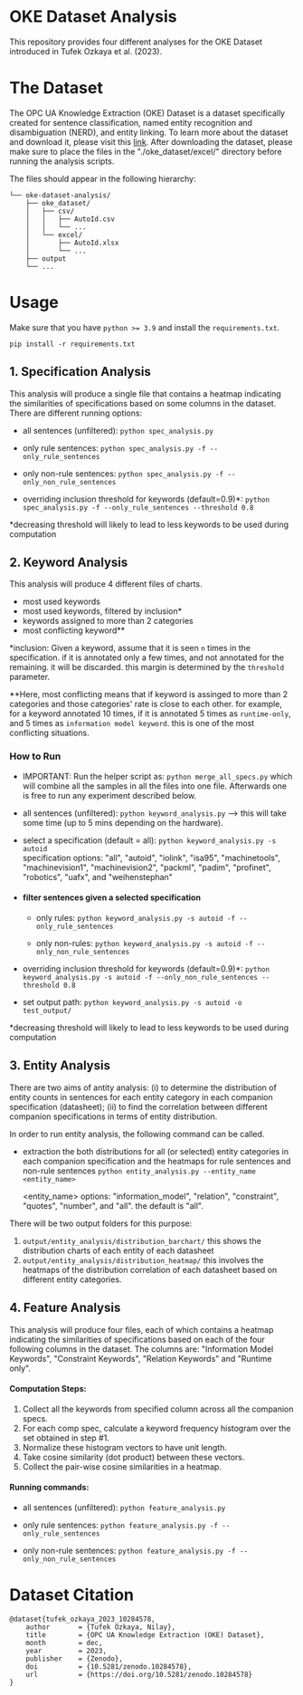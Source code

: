 # OKE Dataset Analysis
This repository provides four different analyses for the OKE Dataset introduced in Tufek Ozkaya et al. (2023). 

# The Dataset
The OPC UA Knowledge Extraction (OKE) Dataset is a dataset specifically created for sentence classification, named entity recognition and disambiguation (NERD), and entity linking. To learn more about the dataset and download it, please visit this [link](https://zenodo.org/records/10284578). After downloading the dataset, please make sure to place the files in the "./oke_dataset/excel/" directory before running the analysis scripts.

The files should appear in the following hierarchy:

```.
└── oke-dataset-analysis/
    ├── oke_dataset/
    │   ├── csv/
    │   │   ├── AutoId.csv
    │   │   └── ...
    │   └── excel/
    │       ├── AutoId.xlsx
    │       └── ...
    ├── output
    └── ...
```

# Usage

Make sure that you have `python >= 3.9` and install the `requirements.txt`. 

```
pip install -r requirements.txt
```

## 1. Specification Analysis
This analysis will produce a single file that contains a heatmap indicating the similarities of specifications based on some columns in the dataset. There are different running options:

- all sentences (unfiltered): ```python spec_analysis.py```

- only rule sentences: ```python spec_analysis.py -f --only_rule_sentences```

- only non-rule sentences: ```python spec_analysis.py -f --only_non_rule_sentences```

- overriding inclusion threshold for keywords (default=0.9)*: ```python spec_analysis.py -f --only_rule_sentences --threshold 0.8```

*decreasing threshold will likely to lead to less keywords to be used during computation


## 2. Keyword Analysis
This analysis will produce 4 different files of charts.
* most used keywords
* most used keywords, filtered by inclusion*
* keywords assigned to more than 2 categories
* most conflicting keyword**

*inclusion: Given a keyword, assume that it is seen `n` times in the specification. if it is annotated only a few times, and not annotated for the remaining. it will be discarded. this margin is determined by the `threshold` parameter.

**Here, most conflicting means that if keyword is assinged to more than 2 categories and those categories' rate is close to each other. for example, for a keyword annotated 10 times, if it is annotated 5 times as `runtime-only`, and 5 times as `information model keyword`. this is one of the most conflicting situations.

### How to Run

- IMPORTANT: Run the helper script as: ```python merge_all_specs.py``` which will combine all the samples in all the files into one file. Afterwards one is free to run any experiment described below.

- all sentences (unfiltered): ```python keyword_analysis.py``` --> this will take some time (up to 5 mins depending on the hardware).

* select a specification (default = all): ```python keyword_analysis.py -s autoid```  
        specification options: "all", "autoid", "iolink", "isa95", "machinetools", "machinevision1", "machinevision2", "packml", "padim", "profinet", "robotics", "uafx", and "weihenstephan"


* #### filter sentences given a selected specification
    * only rules: ```python keyword_analysis.py -s autoid -f --only_rule_sentences```

    * only non-rules: ```python keyword_analysis.py -s autoid -f --only_non_rule_sentences```

* overriding inclusion threshold for keywords (default=0.9)*: ```python keyword_analysis.py -s autoid -f --only_non_rule_sentences --threshold 0.8```

* set output path: ```python keyword_analysis.py -s autoid -o test_output/```

*decreasing threshold will likely to lead to less keywords to be used during computation

## 3. Entity Analysis
There are two aims of antity analysis:
(i) to determine the distribution of entity counts in sentences for each entity category in each companion specification (datasheet); (ii) to find the correlation between different companion specifications in terms of entity distribution.

In order to run entity analysis, the following command can be called. 

* extraction the both distributions for all (or selected) entity categories in each companion specification and the heatmaps for rule sentences and non-rule sentences ```python entity_analysis.py --entity_name <entity_name>```

  <entity_name> options: "information_model", "relation", "constraint", "quotes", "number", and "all". the default is "all".

There will be two output folders for this purpose: 
1.  `output/entity_analysis/distribution_barchart/`
this shows the distribution charts of each entity of each datasheet
2. `output/entity_analysis/distribution_heatmap/`
this involves the heatmaps of the distribution correlation of each datasheet based on different entity categories. 

## 4. Feature Analysis
This analysis will produce four files, each of which contains a heatmap indicating the similarities of specifications based on each of the four following columns in the dataset. The columns are: "Information Model Keywords", "Constraint Keywords", "Relation Keywords" and "Runtime only".
#### Computation Steps:
1. Collect all the keywords from specified column across all the companion specs.
2. For each comp spec, calculate a keyword frequency histogram over the set obtained in step #1.
3. Normalize these histogram vectors to have unit length.
4. Take cosine similarity (dot product) between these vectors.
5. Collect the pair-wise cosine similarities in a heatmap.
#### Running commands:
- all sentences (unfiltered): ```python feature_analysis.py```

- only rule sentences: ```python feature_analysis.py -f --only_rule_sentences```

- only non-rule sentences: ```python feature_analysis.py -f --only_non_rule_sentences```


# Dataset Citation

    @dataset{tufek_ozkaya_2023_10284578,
        author       = {Tufek Ozkaya, Nilay},
        title        = {OPC UA Knowledge Extraction (OKE) Dataset},
        month        = dec,
        year         = 2023,
        publisher    = {Zenodo},
        doi          = {10.5281/zenodo.10284578},
        url          = {https://doi.org/10.5281/zenodo.10284578}
    }

